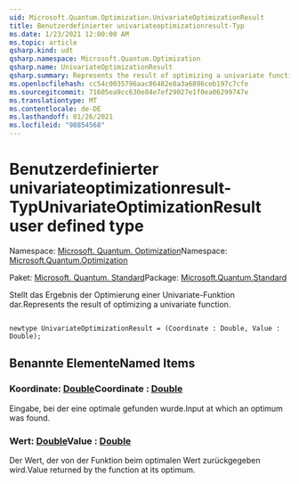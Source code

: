 ```yaml
---
uid: Microsoft.Quantum.Optimization.UnivariateOptimizationResult
title: Benutzerdefinierter univariateoptimizationresult-Typ
ms.date: 1/23/2021 12:00:00 AM
ms.topic: article
qsharp.kind: udt
qsharp.namespace: Microsoft.Quantum.Optimization
qsharp.name: UnivariateOptimizationResult
qsharp.summary: Represents the result of optimizing a univariate function.
ms.openlocfilehash: cc54c0035796aac86482e8a3a6896ceb197c7cfe
ms.sourcegitcommit: 71605ea9cc630e84e7ef29027e1f0ea06299747e
ms.translationtype: MT
ms.contentlocale: de-DE
ms.lasthandoff: 01/26/2021
ms.locfileid: "98854568"
---
```

# <a name="univariateoptimizationresult-user-defined-type"></a><span data-ttu-id="af085-102">Benutzerdefinierter univariateoptimizationresult-Typ</span><span class="sxs-lookup"><span data-stu-id="af085-102">UnivariateOptimizationResult user defined type</span></span>

<span data-ttu-id="af085-103">Namespace: [Microsoft. Quantum. Optimization](xref:Microsoft.Quantum.Optimization)</span><span class="sxs-lookup"><span data-stu-id="af085-103">Namespace: [Microsoft.Quantum.Optimization](xref:Microsoft.Quantum.Optimization)</span></span>

<span data-ttu-id="af085-104">Paket: [Microsoft. Quantum. Standard](https://nuget.org/packages/Microsoft.Quantum.Standard)</span><span class="sxs-lookup"><span data-stu-id="af085-104">Package: [Microsoft.Quantum.Standard](https://nuget.org/packages/Microsoft.Quantum.Standard)</span></span>


<span data-ttu-id="af085-105">Stellt das Ergebnis der Optimierung einer Univariate-Funktion dar.</span><span class="sxs-lookup"><span data-stu-id="af085-105">Represents the result of optimizing a univariate function.</span></span>

```qsharp

newtype UnivariateOptimizationResult = (Coordinate : Double, Value : Double);
```



## <a name="named-items"></a><span data-ttu-id="af085-106">Benannte Elemente</span><span class="sxs-lookup"><span data-stu-id="af085-106">Named Items</span></span>

### <a name="coordinate--double"></a><span data-ttu-id="af085-107">Koordinate: [Double](xref:microsoft.quantum.lang-ref.double)</span><span class="sxs-lookup"><span data-stu-id="af085-107">Coordinate : [Double](xref:microsoft.quantum.lang-ref.double)</span></span>

<span data-ttu-id="af085-108">Eingabe, bei der eine optimale gefunden wurde.</span><span class="sxs-lookup"><span data-stu-id="af085-108">Input at which an optimum was found.</span></span>
### <a name="value--double"></a><span data-ttu-id="af085-109">Wert: [Double](xref:microsoft.quantum.lang-ref.double)</span><span class="sxs-lookup"><span data-stu-id="af085-109">Value : [Double](xref:microsoft.quantum.lang-ref.double)</span></span>

<span data-ttu-id="af085-110">Der Wert, der von der Funktion beim optimalen Wert zurückgegeben wird.</span><span class="sxs-lookup"><span data-stu-id="af085-110">Value returned by the function at its optimum.</span></span>